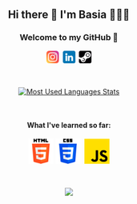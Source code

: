 <h2 align="center">Hi there 👋 I'm Basia 🙋🏻‍♀️</h2>

<h3 align="center">Welcome to my GitHub 💜</h3>

<div align="center">
<a href="https://www.instagram.com/must_have_dev/"><img src="./icons/2111463.png" alt="Instagram Icon" width="25"></a>&nbsp
<a href="https://www.linkedin.com/in/barbara-musia%C5%82-403911196/"><img src="./icons/3536505.png" alt="LinkedIn Icon" width="25"></a>&nbsp
<a href="https://steamcommunity.com/id/wrozbitabasiej/"><img src="./icons/3782.png" alt="Steam Icon" width="25"></a>
</div>

&emsp;

<div align="center">
<a href="https://github.com/barbara-musial/github-readme-stats"><img src="https://github-readme-stats.vercel.app/api/top-langs/?username=barbara-musial&layout=compact&theme=radical" alt="Most Used Languages Stats"></a>
</div>

&emsp;

<h4 align="center">What I've learned so far:</h4>
<div align="center">
<img src="./icons/5968267.png" alt="HTML Icon" width="50">
<img src="./icons/5968242.png" alt="CSS Icon" width="50">&nbsp
<img src="./icons/5968292.png" alt="JavaScript Icon" width="50">
</div>

&emsp;

<div align="center">
<a href="https://git.io/streak-stats"><img src="https://github-readme-streak-stats.herokuapp.com/?user=barbara-musial&theme=radical"></a>
</div>
